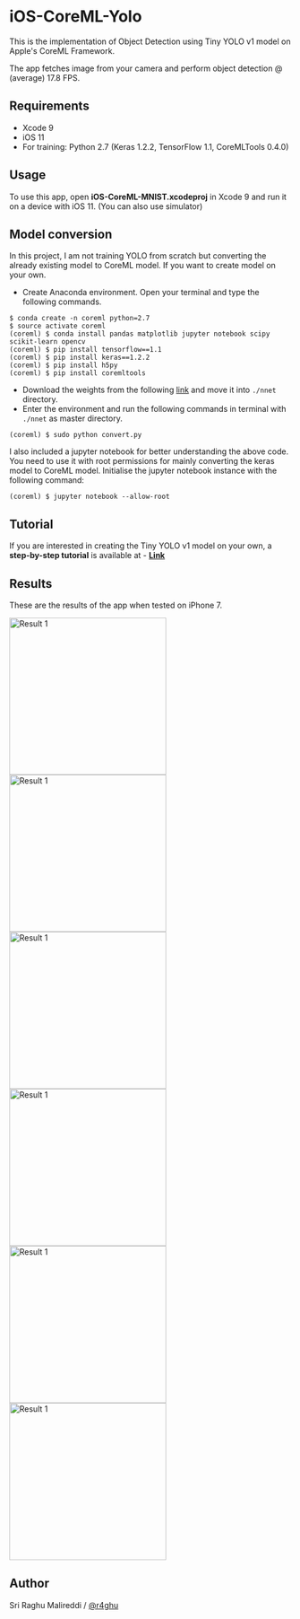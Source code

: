 # iOS-CoreML-Yolo

This is the implementation of Object Detection using Tiny YOLO v1 model on Apple's CoreML Framework.

The app fetches image from your camera and perform object detection @ (average) 17.8 FPS.

## Requirements

- Xcode 9 
- iOS 11
- For training: Python 2.7 (Keras 1.2.2, TensorFlow 1.1, CoreMLTools 0.4.0)

## Usage

To use this app, open **iOS-CoreML-MNIST.xcodeproj** in Xcode 9 and run it on a device with iOS 11. (You can also use simulator)

## Model conversion

In this project, I am not training YOLO from scratch but converting the already existing model to CoreML model. If you want to create model on your own. 
- Create Anaconda environment. Open your terminal and type the following commands.
```
$ conda create -n coreml python=2.7
$ source activate coreml
(coreml) $ conda install pandas matplotlib jupyter notebook scipy scikit-learn opencv
(coreml) $ pip install tensorflow==1.1
(coreml) $ pip install keras==1.2.2
(coreml) $ pip install h5py
(coreml) $ pip install coremltools
```
- Download the weights from the following [link](https://drive.google.com/file/d/0B1tW_VtY7onibmdQWE1zVERxcjQ/view?usp=sharing) and move it into `./nnet` directory.
- Enter the environment and run the following commands in terminal with `./nnet` as master directory.
```
(coreml) $ sudo python convert.py
```

I also included a jupyter notebook for better understanding the above code. You need to use it with root permissions for mainly converting the keras model to CoreML model. Initialise the jupyter notebook instance with the following command:

```
(coreml) $ jupyter notebook --allow-root
```

## Tutorial

If you are interested in creating the Tiny YOLO v1 model on your own, a **step-by-step tutorial** is available at - [**Link**](https://sriraghu.com/2017/07/12/computer-vision-in-ios-object-detection/) 

## Results

These are the results of the app when tested on iPhone 7. 

<img src="https://github.com/r4ghu/iOS-CoreML-Yolo/blob/master/Screenshots/IMG_0029.jpg" alt="Result 1" width="280"> <img src="https://github.com/r4ghu/iOS-CoreML-Yolo/blob/master/Screenshots/IMG_0030.jpg" alt="Result 1" width="280"> <img src="https://github.com/r4ghu/iOS-CoreML-Yolo/blob/master/Screenshots/IMG_20170710_171328.jpg" alt="Result 1" width="280"> <img src="https://github.com/r4ghu/iOS-CoreML-Yolo/blob/master/Screenshots/IMG_20170710_171336.jpg" alt="Result 1" width="280"> <img src="https://github.com/r4ghu/iOS-CoreML-Yolo/blob/master/Screenshots/IMG_20170710_171359.jpg" alt="Result 1" width="280"> <img src="https://github.com/r4ghu/iOS-CoreML-Yolo/blob/master/Screenshots/IMG_20170710_171433.jpg" alt="Result 1" width="280"> 

## Author

Sri Raghu Malireddi / [@r4ghu](https://sriraghu.com)
